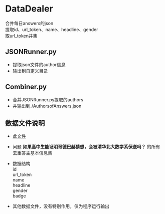 DataDealer
========
合并每日answers的json  
提取id、url_token、name、headline、gender  
取url_token并集  

## JSONRunner.py  
* 提取json文件的author信息  
* 输出到自定义目录  

## Combiner.py 
* 合并JSONRunner.py提取的authors  
* 并输出到./AuthorsofAnswers.json  

## 数据文件说明
* [此文件](./306537777_authorsCombination.json)  

* 问题 **如果高中生能证明哥德巴赫猜想，会被清华北大数学系保送吗？** 的所有去重答主基本信息集  
* 数据结构  
	id  
	url_token  
	name  
	headline  
	gender  
	badge  
* 其他数据文件，没有特别作用，仅为程序运行输出  

